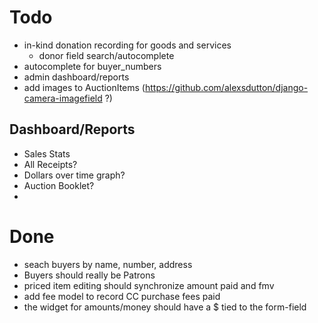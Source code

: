 # Todo

- in-kind donation recording for goods and services
    - donor field search/autocomplete
- autocomplete for buyer_numbers
- admin dashboard/reports
- add images to AuctionItems (https://github.com/alexsdutton/django-camera-imagefield ?)

## Dashboard/Reports

- Sales Stats
- All Receipts?
- Dollars over time graph?
- Auction Booklet?
- 

# Done
- seach buyers by name, number, address
- Buyers should really be Patrons
- priced item editing should synchronize amount paid and fmv
- add fee model to record CC purchase fees paid
- the widget for amounts/money should have a $ tied to the form-field
